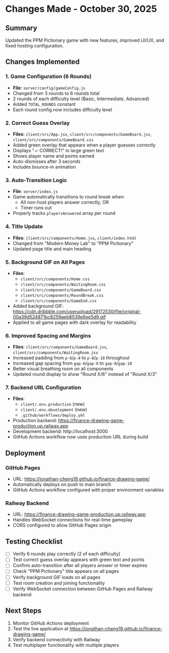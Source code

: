 # Changes Made - October 30, 2025

## Summary
Updated the PPM Pictionary game with new features, improved UI/UX, and fixed hosting configuration.

## Changes Implemented

### 1. Game Configuration (6 Rounds)
- **File**: `server/config/gameConfig.js`
- Changed from 3 rounds to 6 rounds total
- 2 rounds of each difficulty level (Basic, Intermediate, Advanced)
- Added `TOTAL_ROUNDS` constant
- Each round config now includes difficulty level

### 2. Correct Guess Overlay
- **Files**: `client/src/App.jsx`, `client/src/components/GameBoard.jsx`, `client/src/components/GameBoard.css`
- Added green overlay that appears when a player guesses correctly
- Displays "✓ CORRECT!" in large green text
- Shows player name and points earned
- Auto-dismisses after 3 seconds
- Includes bounce-in animation

### 3. Auto-Transition Logic
- **File**: `server/index.js`
- Game automatically transitions to round break when:
  - All non-host players answer correctly, OR
  - Timer runs out
- Properly tracks `playersAnswered` array per round

### 4. Title Update
- **Files**: `client/src/components/Home.jsx`, `client/index.html`
- Changed from "Modern Money Lab" to "PPM Pictionary"
- Updated page title and main heading

### 5. Background GIF on All Pages
- **Files**: 
  - `client/src/components/Home.css`
  - `client/src/components/WaitingRoom.css`
  - `client/src/components/GameBoard.css`
  - `client/src/components/RoundBreak.css`
  - `client/src/components/GameEnd.css`
- Added background GIF: https://cdn.dribbble.com/userupload/29172530/file/original-00a39d524871bc8259aeb8539e6ee5d9.gif
- Applied to all game pages with dark overlay for readability

### 6. Improved Spacing and Margins
- **Files**: `client/src/components/GameBoard.jsx`, `client/src/components/WaitingRoom.jsx`
- Increased padding from `p-6`/`p-8` to `p-8`/`p-10` throughout
- Increased gap spacing from `gap-6`/`gap-8` to `gap-8`/`gap-10`
- Better visual breathing room on all components
- Updated round display to show "Round X/6" instead of "Round X/3"

### 7. Backend URL Configuration
- **Files**: 
  - `client/.env.production` (new)
  - `client/.env.development` (new)
  - `.github/workflows/deploy.yml`
- Production backend: https://finance-drawing-game-production.up.railway.app
- Development backend: http://localhost:3000
- GitHub Actions workflow now uses production URL during build

## Deployment

### GitHub Pages
- URL: https://jonathan-cheng19.github.io/finance-drawing-game/
- Automatically deploys on push to main branch
- GitHub Actions workflow configured with proper environment variables

### Railway Backend
- URL: https://finance-drawing-game-production.up.railway.app
- Handles WebSocket connections for real-time gameplay
- CORS configured to allow GitHub Pages origin

## Testing Checklist
- [ ] Verify 6 rounds play correctly (2 of each difficulty)
- [ ] Test correct guess overlay appears with green text and points
- [ ] Confirm auto-transition after all players answer or timer expires
- [ ] Check "PPM Pictionary" title appears on all pages
- [ ] Verify background GIF loads on all pages
- [ ] Test room creation and joining functionality
- [ ] Verify WebSocket connection between GitHub Pages and Railway backend

## Next Steps
1. Monitor GitHub Actions deployment
2. Test the live application at https://jonathan-cheng19.github.io/finance-drawing-game/
3. Verify backend connectivity with Railway
4. Test multiplayer functionality with multiple players
